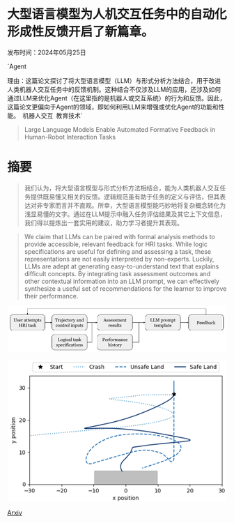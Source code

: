 # 大型语言模型为人机交互任务中的自动化形成性反馈开启了新篇章。

发布时间：2024年05月25日

`Agent

理由：这篇论文探讨了将大型语言模型（LLM）与形式分析方法结合，用于改进人类机器人交互任务中的反馈机制。这种结合不仅涉及LLM的应用，还涉及如何通过LLM来优化Agent（在这里指的是机器人或交互系统）的行为和反馈。因此，这篇论文更偏向于Agent的领域，即如何利用LLM来增强或优化Agent的功能和性能。` `机器人交互` `教育技术`

> Large Language Models Enable Automated Formative Feedback in Human-Robot Interaction Tasks

# 摘要

> 我们认为，将大型语言模型与形式分析方法相结合，能为人类机器人交互任务提供既易懂又相关的反馈。逻辑规范虽有助于任务的定义与评估，但其表达对非专家而言并不直观。所幸，大型语言模型能巧妙地将复杂概念转化为浅显易懂的文字。通过在LLM提示中融入任务评估结果及其它上下文信息，我们得以提炼出一套实用的建议，助力学习者提升其表现。

> We claim that LLMs can be paired with formal analysis methods to provide accessible, relevant feedback for HRI tasks. While logic specifications are useful for defining and assessing a task, these representations are not easily interpreted by non-experts. Luckily, LLMs are adept at generating easy-to-understand text that explains difficult concepts. By integrating task assessment outcomes and other contextual information into an LLM prompt, we can effectively synthesize a useful set of recommendations for the learner to improve their performance.

![大型语言模型为人机交互任务中的自动化形成性反馈开启了新篇章。](../../../paper_images/2405.16344/workshop_teaser.png)

![大型语言模型为人机交互任务中的自动化形成性反馈开启了新篇章。](../../../paper_images/2405.16344/example_trajectory.png)

[Arxiv](https://arxiv.org/abs/2405.16344)